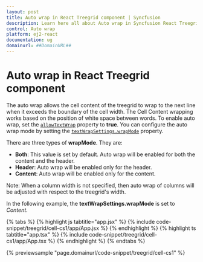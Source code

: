 ```yaml
---
layout: post
title: Auto wrap in React Treegrid component | Syncfusion
description: Learn here all about Auto wrap in Syncfusion React Treegrid component of Syncfusion Essential JS 2 and more.
control: Auto wrap 
platform: ej2-react
documentation: ug
domainurl: ##DomainURL##
---
```


# Auto wrap in React Treegrid component

The auto wrap allows the cell content of the treegrid to wrap to the next line when it exceeds the boundary of the cell width. The Cell Content wrapping works based on the position of white space between words. To enable auto wrap, set the [`allowTextWrap`](https://ej2.syncfusion.com/react/documentation/api/treegrid/#allowtextwrap) property to **true**. You can configure the auto wrap mode by setting the [`textWrapSettings.wrapMode`](https://ej2.syncfusion.com/react/documentation/api/treegrid/#textwrapsettings) property.

There are three types of **wrapMode**. They are:

* **Both**: This value is set by default. Auto wrap will be enabled for both the content and the header.
* **Header**: Auto wrap will be enabled only for the header.
* **Content**: Auto wrap will be enabled only for the content.

Note: When a column width is not specified, then auto wrap of columns will be adjusted with respect to the treegrid's width.

In the following example, the **textWrapSettings.wrapMode** is set to *Content*.

{% tabs %}
{% highlight js tabtitle="app.jsx" %}
{% include code-snippet/treegrid/cell-cs1/app/App.jsx %}
{% endhighlight %}
{% highlight ts tabtitle="app.tsx" %}
{% include code-snippet/treegrid/cell-cs1/app/App.tsx %}
{% endhighlight %}
{% endtabs %}

 {% previewsample "page.domainurl/code-snippet/treegrid/cell-cs1" %}